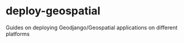 # deploy-geospatial
Guides on deploying Geodjango/Geospatial applications on different platforms



